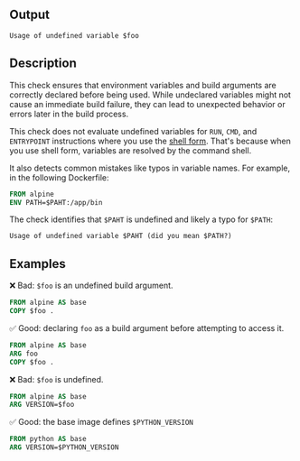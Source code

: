 ## Output

```text
Usage of undefined variable $foo
```

## Description

This check ensures that environment variables and build arguments are correctly
declared before being used. While undeclared variables might not cause an
immediate build failure, they can lead to unexpected behavior or errors later
in the build process.

This check does not evaluate undefined variables for `RUN`, `CMD`, and
`ENTRYPOINT` instructions where you use the [shell form](https://docs.docker.com/reference/dockerfile/#shell-form).
That's because when you use shell form, variables are resolved by the command
shell.

It also detects common mistakes like typos in variable names. For example, in
the following Dockerfile:

```dockerfile
FROM alpine
ENV PATH=$PAHT:/app/bin
```

The check identifies that `$PAHT` is undefined and likely a typo for `$PATH`:

```text
Usage of undefined variable $PAHT (did you mean $PATH?)
```

## Examples

❌ Bad: `$foo` is an undefined build argument.

```dockerfile
FROM alpine AS base
COPY $foo .
```

✅ Good: declaring `foo` as a build argument before attempting to access it.

```dockerfile
FROM alpine AS base
ARG foo
COPY $foo .
```

❌ Bad: `$foo` is undefined.

```dockerfile
FROM alpine AS base
ARG VERSION=$foo
```

✅ Good: the base image defines `$PYTHON_VERSION`

```dockerfile
FROM python AS base
ARG VERSION=$PYTHON_VERSION
```
